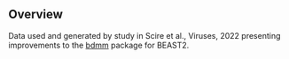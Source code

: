 ## Overview

Data used and generated by study in Scire et al., Viruses, 2022 presenting
improvements to the [bdmm](https://github.com/denisekuehnert/bdmm) package for BEAST2.
